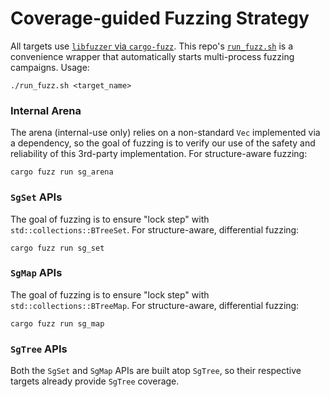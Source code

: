 # Coverage-guided Fuzzing Strategy

All targets use [`libfuzzer` via `cargo-fuzz`](https://rust-fuzz.github.io/book/introduction.html).
This repo's [`run_fuzz.sh`](../run_fuzz.sh) is a convenience wrapper that automatically starts multi-process fuzzing campaigns.
Usage:

```
./run_fuzz.sh <target_name>
```

### Internal Arena

The arena (internal-use only) relies on a non-standard `Vec` implemented via a dependency, so the goal of fuzzing is to verify our use of the safety and reliability of this 3rd-party implementation.
For structure-aware fuzzing:

```
cargo fuzz run sg_arena
```

### `SgSet` APIs

The goal of fuzzing is to ensure "lock step" with `std::collections::BTreeSet`.
For structure-aware, differential fuzzing:

```
cargo fuzz run sg_set
```

### `SgMap` APIs

The goal of fuzzing is to ensure "lock step" with `std::collections::BTreeMap`.
For structure-aware, differential fuzzing:

```
cargo fuzz run sg_map
```

### `SgTree` APIs

Both the `SgSet` and `SgMap` APIs are built atop `SgTree`, so their respective targets already provide `SgTree` coverage.